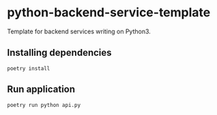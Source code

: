 # python-backend-service-template
Template for backend services writing on Python3. 

## Installing dependencies

`poetry install`

## Run application

`poetry run python api.py`
